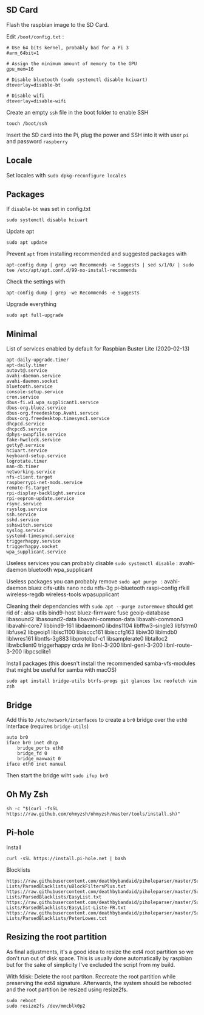 ## SD Card

Flash the raspbian image to the SD Card.

Edit `/boot/config.txt` :
```
# Use 64 bits kernel, probably bad for a Pi 3
#arm_64bit=1

# Assign the minimum amount of memory to the GPU
gpu_mem=16

# Disable bluetooth (sudo systemctl disable hciuart)
dtoverlay=disable-bt

# Disable wifi
dtoverlay=disable-wifi
```
Create an empty `ssh` file in the boot folder to enable SSH
```
touch /boot/ssh
```
Insert the SD card into the Pi, plug the power and SSH into it with user `pi` and password `raspberry`

## Locale

Set locales with `sudo dpkg-reconfigure locales`

## Packages
If `disable-bt` was set in config.txt
```
sudo systemctl disable hciuart
```
Update apt
```
sudo apt update
```
Prevent `apt` from installing recommended and suggested packages with
```
apt-config dump | grep -we Recommends -e Suggests | sed s/1/0/ | sudo tee /etc/apt/apt.conf.d/99-no-install-recommends
```
Check the settings with 
```
apt-config dump | grep -we Recommends -e Suggests
```
Upgrade everything
```
sudo apt full-upgrade
```
## Minimal
List of services enabled by default for Raspbian Buster Lite (2020-02-13)
```
apt-daily-upgrade.timer
apt-daily.timer
autovt@.service
avahi-daemon.service
avahi-daemon.socket
bluetooth.service
console-setup.service
cron.service
dbus-fi.w1.wpa_supplicant1.service
dbus-org.bluez.service
dbus-org.freedesktop.Avahi.service
dbus-org.freedesktop.timesync1.service
dhcpcd.service
dhcpcd5.service
dphys-swapfile.service
fake-hwclock.service
getty@.service
hciuart.service
keyboard-setup.service
logrotate.timer
man-db.timer
networking.service
nfs-client.target
raspberrypi-net-mods.service
remote-fs.target
rpi-display-backlight.service
rpi-eeprom-update.service
rsync.service
rsyslog.service
ssh.service
sshd.service
sshswitch.service
syslog.service
systemd-timesyncd.service
triggerhappy.service
triggerhappy.socket
wpa_supplicant.service
```
Useless services you can probably disable `sudo systemctl disable` :
avahi-daemon bluetooth wpa_supplicant

Useless packages you can probably remove `sudo apt purge ` :
avahi-daemon bluez cifs-utils nano ncdu ntfs-3g pi-bluetooth raspi-config rfkill wireless-regdb wireless-tools wpasupplicant

Cleaning their dependancies with `sudo apt --purge autoremove` should get rid of :
alsa-utils bind9-host bluez-firmware fuse geoip-database libasound2 libasound2-data libavahi-common-data libavahi-common3 libavahi-core7 libbind9-161 libdaemon0 libdns1104 libfftw3-single3 libfstrm0 libfuse2 libgeoip1 libisc1100 libisccc161 libisccfg163 libiw30 liblmdb0 liblwres161 libntfs-3g883 libprotobuf-c1 libsamplerate0 libtalloc2 libwbclient0 triggerhappy crda iw libnl-3-200 libnl-genl-3-200 libnl-route-3-200 libpcsclite1


Install packages (this doesn't install the recommended samba-vfs-modules that might be useful for samba with macOS)
```
sudo apt install bridge-utils btrfs-progs git glances lxc neofetch vim zsh
```

## Bridge

Add this to `/etc/network/interfaces` to create a `br0` bridge over the `eth0` interface (requires `bridge-utils`)
```
auto br0
iface br0 inet dhcp
	bridge_ports eth0
	bridge_fd 0
	bridge_maxwait 0
iface eth0 inet manual
```
Then start the bridge wiht `sudo ifup br0`

## Oh My Zsh
```
sh -c "$(curl -fsSL https://raw.github.com/ohmyzsh/ohmyzsh/master/tools/install.sh)"
```

## Pi-hole
Install
```
curl -sSL https://install.pi-hole.net | bash
```
Blocklists
```
https://raw.githubusercontent.com/deathbybandaid/piholeparser/master/Subscribable-Lists/ParsedBlacklists/uBlockFiltersPlus.txt
https://raw.githubusercontent.com/deathbybandaid/piholeparser/master/Subscribable-Lists/ParsedBlacklists/EasyList.txt
https://raw.githubusercontent.com/deathbybandaid/piholeparser/master/Subscribable-Lists/ParsedBlacklists/EasyList-Liste-FR.txt
https://raw.githubusercontent.com/deathbybandaid/piholeparser/master/Subscribable-Lists/ParsedBlacklists/PeterLowes.txt
```

## Resizing the root partition
As final adjustments, it's a good idea to resize the ext4 root partition so we don't run out of disk space. This is usually done automatically by raspbian but for the sake of simplicity I've excluded the script from my build.

With fdisk:
Delete the root partiton.
Recreate the root partition while preserving the ext4 signature.
Afterwards, the system should be rebooted and the root partition be resized using resize2fs.
```
sudo reboot
sudo resize2fs /dev/mmcblk0p2
```
